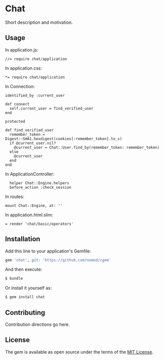 # Chat
Short description and motivation.

## Usage
In application.js:

    //= require chat/application

In application.css:
    
    *= require chat/application

In Connection:

    identified_by :current_user

    def connect
      self.current_user = find_verified_user
    end

    protected

    def find_verified_user
      remember_token = Digest::SHA1.hexdigest(cookies[:remember_token].to_s)
      if @current_user.nil?
        @current_user = Chat::User.find_by(remember_token: remember_token)
      else
        @current_user
      end
    end

In ApplicationController:

      helper Chat::Engine.helpers
      before_action :check_session
    
In routes:
    
    mount Chat::Engine, at: ''
    
In application.html.slim:
    
    = render 'chat/basic/operators'

## Installation
Add this line to your application's Gemfile:

```ruby
gem 'chat', git: 'https://github.com/nomod/cgem'
```

And then execute:
```bash
$ bundle
```

Or install it yourself as:
```bash
$ gem install chat
```

## Contributing
Contribution directions go here.

## License
The gem is available as open source under the terms of the [MIT License](http://opensource.org/licenses/MIT).
